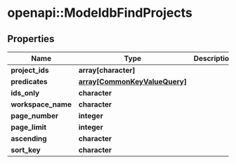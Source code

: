 # openapi::ModeldbFindProjects


## Properties
Name | Type | Description | Notes
------------ | ------------- | ------------- | -------------
**project_ids** | **array[character]** |  | [optional] 
**predicates** | [**array[CommonKeyValueQuery]**](commonKeyValueQuery.md) |  | [optional] 
**ids_only** | **character** |  | [optional] 
**workspace_name** | **character** |  | [optional] 
**page_number** | **integer** |  | [optional] 
**page_limit** | **integer** |  | [optional] 
**ascending** | **character** |  | [optional] 
**sort_key** | **character** |  | [optional] 


